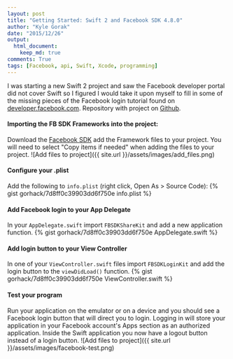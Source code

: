 ```yaml
---
layout: post
title: "Getting Started: Swift 2 and Facebook SDK 4.8.0"
author: "Kyle Gorak"
date: "2015/12/26"
output:
  html_document:
    keep_md: true
comments: True
tags: [Facebook, api, Swift, Xcode, programming]
---
```


I was starting a new Swift 2 project and saw the Facebook developer portal did not cover Swift so I figured I would take it upon myself to fill in some of the missing pieces of the Facebook login tutorial found on [developer.facebook.com](https://developers.facebook.com/quickstarts/?platform=ios). Repository with project on [Github](https://github.com/gorhack/fblogin_swift2).

#### Importing the FB SDK Frameworks into the project:

Download the [Facebook SDK](https://origincache.facebook.com/developers/resources/?id=facebook-ios-sdk-current.zip) add the Framework files to your project. You will need to  select "Copy items if needed" when adding the files to your project.
![Add files to project]({{ site.url }}/assets/images/add_files.png)

#### Configure your .plist

Add the following to `info.plist` (right click, Open As > Source Code):
{% gist gorhack/7d8ff0c39903dd6f750e info.plist %}

#### Add Facebook login to your App Delegate

In your `AppDelegate.swift` import `FBSDKShareKit` and add a new application function.
{% gist gorhack/7d8ff0c39903dd6f750e AppDelegate.swift %}

#### Add login button to your View Controller

In one of your `ViewController.swift` files import `FBSDKLoginKit` and add the login button to the `viewDidLoad()` function.
{% gist gorhack/7d8ff0c39903dd6f750e ViewController.swift %}

#### Test your program

Run your application on the emulator or on a device and you should see a Facebook login button that will direct you to login. Logging in will store your application in your Facebook account's Apps section as an authorized application. Inside the Swift application you now have a logout button instead of a login button.
![Add files to project]({{ site.url }}/assets/images/facebook-test.png)
